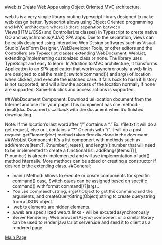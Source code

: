 #web.ts
Create Web Apps using Object Oriented MVC architecture.

web.ts is a very simple library routing typescript library designed to make web design better. Typescript allows using Object Oriented programming and MVC architecture where is there separation between Views(HTML/CSS) and Controller(.ts classes) in Typescript to create native OO and asynchronous(AJAX) SPA apps. 
Due to the separation, views can be easily designed using Interactive Web Design softwares such as Visual Studio WebForm Designer, WebDeveloper Tools, or other editors and the Controllers are Typescript classes extending WebDocument, WebList, extending/implementing customized class or none. The library uses TypeScript and easy to learn.
In Addition to MVC architecture, It transforms Application to an SPA application that works asynchronously. a.web links are designed to call the main(): switch(command()) and arg() of location when clicked, and execute the matched case. It falls back to hash if history is not supported, and will allow the access of the location normally if none are supported. 
Same-link click and access actions is supported.

##WebDocument Component:
Download url location document from the Internet and use it in your page. 
This component has one method:-
result(doc:Document): callback with the document when it’s finished downloading.

Note: If the location's last word after “/” contains a “.” Ex: /file.txt it will do a get request, else or it contains a “?” Or ends with “/” it will do a post request.
getElement(doc) method takes first div clone in the document.
##WebList<T> Component:
It's a list component with methods such as add/remove(item:T, I?:number), reset(), and length():number that will need to be implemented to create a functional list. addRange(items:T[], I?:number) is already implemented and will use implementation of add() method internally. More methods can be added or creating a constructor if desired to the extending class.
##General:
* main() Method: Allows to execute or create components for specific command() case,
Switch cases can be assigned based on specific command() with format command[/?]args..
* You use command():string, args():Object to get the command and the arguments, and createQueryString(Object):string to create querystring from a JSON object.
* .web.ts elements are hidden elements.
* a.web are specialized web.ts links - will be excuted asynchronously
* Server Rendering: Web browser(Async) component or a similar library can be used to render javascript serverside and send it to client as a rendered page.

[Main Page](http://medozs.github.io/web.ts/)
